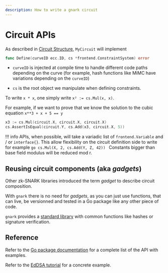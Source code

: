 ```yaml
---
description: How to write a gnark circuit
---
```


# Circuit APIs 

As described in [Circuit Structure](circuit_structure.md), `MyCircuit` will implement 

```go
func Define(curveID ecc.ID, cs *frontend.ConstraintSystem) error
```

* `curveID` is injected at compile time to handle different code paths depending on the curve (for example, hash functions like MiMC have variations depending on the `curveID`)

* `cs` is the root object we manipulate when defining constraints. 

To write `x * x`, one simply write `x² := cs.Mul(x, x)`.  

For example, if we want to prove that we know the solution to the cubic equation `x**3 + x + 5 == y`

```go
x3 := cs.Mul(circuit.X, circuit.X, circuit.X)
cs.AssertIsEqual(circuit.Y, cs.Add(x3, circuit.X, 5))
```


!!! info
	APIs, when possible, will take a variadic list of  `frontend.Variable` and / or `interface{}`. This allow flexibility on the circuit definition side to write for example
	```go
	cs.Mul(X, 2, cs.Add(Y, Z, 42))
	```
	Constants bigger than base field modulus will be reduced mod r. 

## Reusing circuit components (aka *gadgets*)

Other zk-SNARK libraries introduced the term *gadget* to describe circuit composition. 

With `gnark` there is no need for *gadgets*, as you can just use functions, that can live, be versionned and tested in a Go package like any other piece of code.  

`gnark` provides a [standard library](standard_library.md) with common functions like hashes or signature verification. 

## Reference

Refer to the [Go package documentation](https://pkg.go.dev/mod/github.com/consensys/gnark@{{gnark_version}}/frontend) for a complete list of the API with examples.

Refer to the [EdDSA tutorial](../../Tutorials/eddsa.md) for a concrete example. 
